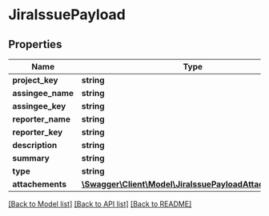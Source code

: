 # JiraIssuePayload

## Properties
Name | Type | Description | Notes
------------ | ------------- | ------------- | -------------
**project_key** | **string** |  | 
**assingee_name** | **string** |  | 
**assingee_key** | **string** |  | 
**reporter_name** | **string** |  | 
**reporter_key** | **string** |  | 
**description** | **string** |  | 
**summary** | **string** |  | 
**type** | **string** |  | 
**attachements** | [**\Swagger\Client\Model\JiraIssuePayloadAttachements[]**](JiraIssuePayloadAttachements.md) |  | 

[[Back to Model list]](../README.md#documentation-for-models) [[Back to API list]](../README.md#documentation-for-api-endpoints) [[Back to README]](../README.md)


